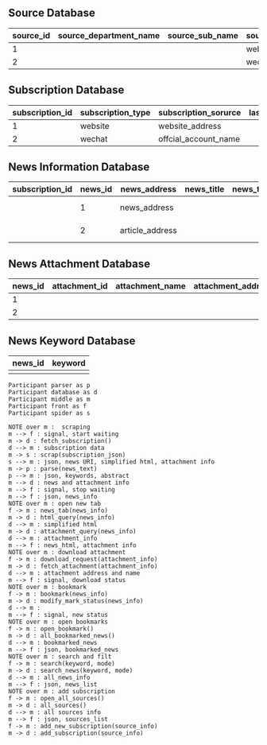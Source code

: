 ## Source Database

| source_id | source_department_name | source_sub_name | source_type | source_address        |
| --------- | ---------------------- | --------------- | ----------- | --------------------- |
| 1         |                        |                 | website     | website_address       |
| 2         |                        |                 | wechat      | official_account_name |

## Subscription Database

| subscription_id | subscription_type | subscription_sorurce | last_updated_time |
| --------------- | ----------------- | -------------------- | ----------------- |
| 1               | website           | website_address      |                   |
| 2               | wechat            | offcial_account_name |                   |

## News Information Database

| subscription_id | news_id | news_address    | news_title | news_text | news_content_html | news_abstract | is_bookmarked | publish_time       | fetch_time |
| --------------- | ------- | --------------- | ---------- | --------- | ----------------- | ------------- | ------------- | ------------------ | ---------- |
|                 | 1       | news_address    |            |           | simplified_html   | summary text  | True          | written in news    |            |
|                 | 2       | article_address |            |           | simplified_html   |               | False         | written in article |            |

## News Attachment Database

| news_id | attachment_id | attachment_name | attachment_address |
| ------- | ------------- | --------------- | ------------------ |
| 1       |               |                 |                    |
| 2       |               |                 |                    |

## News Keyword Database

| news_id | keyword |
| ------- | ------- |
|         |         |




```sequence
Participant parser as p
Participant database as d
Participant middle as m
Participant front as f
Participant spider as s

NOTE over m :  scraping
m --> f : signal, start waiting
m -> d : fetch_subscription()
d --> m : subscription data
m -> s : scrap(subscription_json)
s --> m : json, news URI, simplified html, attachment info 
m -> p : parse(news_text)
p --> m : json, keywords, abstract
m --> d : news and attachment info
m --> f : signal, stop waiting
m --> f : json, news_info
NOTE over m : open new tab
f -> m : news_tab(news_info)
m -> d : html_query(news_info)
d --> m : simplified html
m -> d : attachment_query(news_info)
d --> m : attachment_info
m --> f : news_html, attachment info
NOTE over m : download attachment
f -> m : download_request(attachment_info)
m -> d : fetch_attachment(attachment_info)
d --> m : attachment address and name
m --> f : signal, download status
NOTE over m : bookmark
f -> m : bookmark(news_info)
m -> d : modify_mark_status(news_info)
d --> m : 
m --> f : signal, new status
NOTE over m : open bookmarks
f -> m : open_bookmark()
m -> d : all_bookmarked_news()
d --> m : bookmarked_news
m --> f : json, bookmarked_news
NOTE over m : search and filt
f -> m : search(keyword, mode)
m -> d : search_news(keyword, mode)
d --> m : all_news_info
m --> f : json, news_list
NOTE over m : add subscription
f -> m : open_all_sources()
m -> d : all_sources()
d --> m : all sources info
m --> f : json, sources_list
f -> m : add_new_subscription(source_info)
m -> d : add_subscription(source_info)
```